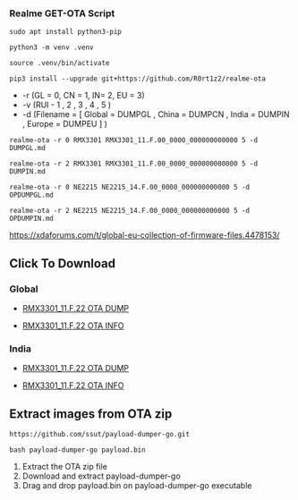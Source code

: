 ### Realme GET-OTA Script

```
sudo apt install python3-pip
```
```
python3 -m venv .venv
```
```
source .venv/bin/activate
```
```
pip3 install --upgrade git+https://github.com/R0rt1z2/realme-ota
```

- -r (GL = 0, CN = 1, IN= 2, EU = 3)
- -v (RUI - 1 , 2 , 3 , 4 , 5 )
- -d (Filename = [ Global = DUMPGL , China = DUMPCN , India = DUMPIN , Europe = DUMPEU ] )

```
realme-ota -r 0 RMX3301 RMX3301_11.F.00_0000_000000000000 5 -d DUMPGL.md
```
```
realme-ota -r 2 RMX3301 RMX3301_11.F.00_0000_000000000000 5 -d DUMPIN.md
```
```
realme-ota -r 0 NE2215 NE2215_14.F.00_0000_000000000000 5 -d OPDUMPGL.md
```
```
realme-ota -r 2 NE2215 NE2215_14.F.00_0000_000000000000 5 -d OPDUMPIN.md
```

https://xdaforums.com/t/global-eu-collection-of-firmware-files.4478153/


## Click To Download


### Global

- [RMX3301_11.F.22 OTA DUMP](https://gauss-componentotacostmanual-sg.allawnofs.com/remove-d530d043bec503b835bcb5ede0f4f4ce/component-ota/24/02/23/188d97a61eba446ea32adc91942abddf.zip)

- [RMX3301_11.F.22 OTA INFO](https://gauss-componentotacostmanual-sg.allawnofs.com/remove-d530d043bec503b835bcb5ede0f4f4ce/component-ota/24/03/04/83c6ca9e37db4b48b9233638891826d1.html?logoType=1)

### India

- [RMX3301_11.F.22 OTA DUMP](https://gauss-componentotacostmanual-in.allawnofs.com/remove-d530d043bec503b835bcb5ede0f4f4ce/component-ota/24/02/23/188d97a61eba446ea32adc91942abddf.zip)

- [RMX3301_11.F.22 OTA INFO](https://gauss-componentotacostmanual-in.allawnofs.com/remove-d530d043bec503b835bcb5ede0f4f4ce/component-ota/24/03/04/83c6ca9e37db4b48b9233638891826d1.html?logoType=1)

## Extract images from OTA zip

```
https://github.com/ssut/payload-dumper-go.git
```

```
bash payload-dumper-go payload.bin
```

1. Extract the OTA zip file
2. Download and extract payload-dumper-go
3. Drag and drop payload.bin on payload-dumper-go executable

